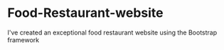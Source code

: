 # Food-Restaurant-website
I've created an exceptional food restaurant website using the Bootstrap framework
